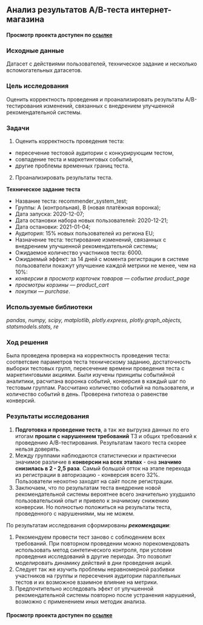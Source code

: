 ## Анализ результатов А/В-теста интернет-магазина
#### Просмотр проекта доступен по [ссылке](https://nbviewer.jupyter.org/github/Irrichie/yandex-praktikum-projects/blob/ad4f7329a63f3b872b46cc4495464cbdddb54e47/13-E-commerce-A-B-test/13-E-commerce-A-B-test.ipynb)
### Исходные данные
Датасет с действиями пользователей, техническое задание и несколько вспомогательных датасетов.

### Цель исследования

Оценить корректность проведения и проанализировать результаты A/B-тестирования изменений, связанных с внедрением улучшенной рекомендательной системы.

### Задачи
1. Оценить корректность проведения теста:
* пересечение тестовой аудитории с конкурирующим тестом,
* совпадение теста и маркетинговых событий,
* другие проблемы временных границ теста.
2. Проанализировать результаты теста.

**Техническое задание теста**
* Название теста: recommender_system_test;
* Группы: А (контрольная), B (новая платёжная воронка);
* Дата запуска: 2020-12-07;
* Дата остановки набора новых пользователей: 2020-12-21;
* Дата остановки: 2021-01-04;
* Аудитория: 15% новых пользователей из региона EU;
* Назначение теста: тестирование изменений, связанных с внедрением улучшенной рекомендательной системы;
* Ожидаемое количество участников теста: 6000.
* Ожидаемый эффект: за 14 дней с момента регистрации в системе пользователи покажут улучшение каждой метрики не менее, чем на 10%:
* *конверсии в просмотр карточек товаров — событие product_page*
* *просмотры корзины — product_cart*
* *покупки — purchase*.

### Используемые библиотеки
*pandas, numpy, scipy, matplotlib, plotly.express, plotly.graph_objects, statsmodels.stats, re*

### Ход решения
Была проведена проверка на корректность проведения теста: соответсвие параметров теста техническому заданию, достаточность выборки тестовых групп, пересечение времени проведения теста с маркетинговыми акциями. Были изучены принципы событийной аналитики, расчитана воронка событий, конверсия  в каждый шаг по тестовым группам. Рассчитано количество событий на пользователя, и количество событий в день. Проверена гипотеза о равенстве конверсий.

### Результаты исследования
1. **Подготовка и проведение теста**, а так же выгрузка данных по его итогам **прошли с нарушением требований** ТЗ и общих требований к проведению А/В-тестирования. Результатам такого теста скорее нельзя доверять.
2. Между группами наблюдаются статистически и практически значимое различие в **конверсии на всех этапах** - она **значимо снизилась в 2 - 2,5 раза**. Самый большой отток на этапе перехода из регистрации в авторизацию - конверсия всего 32%. Пользователи неохотно заходят на сайт после регистрации. 
3. Заключаем, что по результатам теста внедрение новой рекомендательной системы вероятнее всего значительно ухудшило пользовательский опыт и привело к значимому снижению конверсии. Но полностью положиться на результаты теста, проведенного с нарушениями, мы не можем.

По результатам исследования сформированы ***рекомендации***:
1. Рекомендуем провести тест заново с соблюдением всех требований. При повторном проведении можно порекомендовать использовать метод синтетического контроля, при условии проведения исследований в другие периоды. Это позволит моделировать динамику действий в дни проведения акций.
2. Следует так же изучить проблемы неравномерной разбивки участников на группы и пересечения аудитории параллельных тестов и их возможное взаимное влияние на метрики.
3. Предпочтительно исследовать эфект от улучшенной рекомендательной системы повторно после устранения нарушений, возможно с применением иных методик анализа. 

#### Просмотр проекта доступен по [ссылке](https://nbviewer.jupyter.org/github/Irrichie/yandex-praktikum-projects/blob/ad4f7329a63f3b872b46cc4495464cbdddb54e47/13-E-commerce-A-B-test/13-E-commerce-A-B-test.ipynb)
